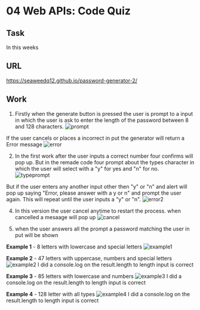 # 04 Web APIs: Code Quiz

## Task

In this weeks 

## URL

https://seaweedq12.github.io/password-generator-2/

## Work

1. Firstly when the generate button is pressed the user is prompt to a input in which the user is ask to enter the length of the password between 8 and 128 characters.
![prompt](./assets/images/prompt.png)

If the user cancels or places a incorrect in put the generator will return a Error message
![error](./assets/images/error.png)

2. In the first work after the user inputs a correct number four confirms will pop up. But in the remade code four prompt about the types character in which the user will select with a "y" for yes and "n" for no.
![typeprompt](./assets/images/typeprompt.png)

But if the user enters  any another input other then "y" or "n" and alert will pop up saying "Error, please answer with a y or n" and prompt the user again. This will repeat until the user inputs a "y" or "n".
 ![error2](./assets/images/error2.png)

4. In this version the user cancel anytime to restart the process. when cancelled a mesaage will pop up
 ![cancel](./assets/images/cancel.png)

5. when the user answers all the prompt a password matching the user in put will be shown

**Example 1** - 8 letters with lowercase and special letters
![example1](./assets/images/example1.png)

**Example 2** - 47 letters with uppercase, numbers and special letters
![example2](./assets/images/example2.png)
I did a console.log on the result.length to length input is correct 

**Example 3** - 85 letters with lowercase and numbers
![example3](./assets/images/example3.png)
I did a console.log on the result.length to length input is correct 

**Example 4** - 128 letter with all types
![example4](./assets/images/example4.png)
I did a console.log on the result.length to length input is correct 